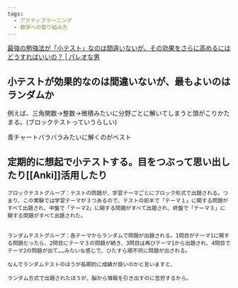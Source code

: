 ```yaml
---
tags:
  - アクティブラーニング
  - 数学への取り組み方
---
```

[最強の勉強法が「小テスト」なのは間違いないが、その効果をさらに高めるにはどうすればいいの？ | パレオな男](https://yuchrszk.blogspot.com/2024/01/blog-post_04.html)

## 小テストが効果的なのは間違いないが、最もよいのはランダムか

例えば、三角関数->整数->微積みたいに分野ごとに解いてしまうと頭がこりかたまる。(ブロックテストっていうらしい)

青チャートバラバラみたいに解くのがベスト

## 定期的に想起で小テストする。目をつぶって思い出したり[[Anki]]活用したり

```
ブロックテストグループ：テストの問題が、学習テーマごとにブロック形式で出題される。つまり、この実験では学習テーマが３つあるので、テストの前半で「テーマ１」に関する問題がすべて出題され、中盤で「テーマ2」に関する問題がすべて出題され、終盤で「テーマ３」に関する問題がすべて出題された。
 

ランダムテストグループ：各テーマからランダムで問題が出題される。1問目がテーマ1に関する問題だったら、2問目にテーマ３の問題が続き、3問目は再びテーマ1から出題され、4問目でテーマ2の問題が出て……みたいな感じで、ひたすら順不同に問題が出される。
```

```
なんでランダムテストのほうが長期的に成績が良いのかと言いますと、

ランダム方式で出題されたほうが、脳から情報を引き出すのに苦労するから。
```
